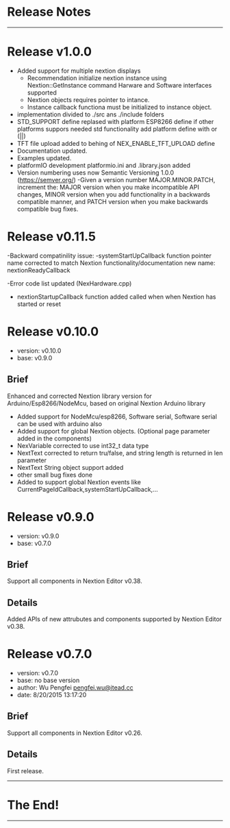# Release Notes

--------------------------------------------------------------------------------
# Release v1.0.0

- Added support for multiple nextion displays
  - Recommendation initialize nextion instance using Nextion::GetInstance command Harware and Software interfaces supported
  - Nextion objects requires pointer to intance.
  - Instance callback functiona must be initialized to instance object.
- implementation divided to ./src ans ./include folders
- STD_SUPPORT define replased with platform ESP8266 define if other platforms suppors needed std functionality add platform define with or (||)
- TFT file upload added to behing of NEX_ENABLE_TFT_UPLOAD define
- Documentation updated.
- Examples updated.
- platformIO development platformio.ini and .library.json added
- Version numbering uses now Semantic Versioning 1.0.0 (https://semver.org/)
  -Given a version number MAJOR.MINOR.PATCH, increment the:
    MAJOR version when you make incompatible API changes,
    MINOR version when you add functionality in a backwards compatible manner, and
    PATCH version when you make backwards compatible bug fixes.

# Release v0.11.5
 -Backward compatinility issue:
     -systemStartUpCallback function pointer name corrected to match Nextion functionality/documentation new name: nextionReadyCallback
     
 -Error code list updated (NexHardware.cpp)
- nextionStartupCallback function added called when when Nextion has started or reset

# Release v0.10.0

  - version: v0.10.0
  - base: v0.9.0
## Brief
Enhanced and corrected Nextion library version for Arduino/Esp8266/NodeMcu, based on original Nextion Arduino library

- Added support for NodeMcu/esp8266, Software serial, Software serial can be used with arduino also
- Added support for global Nextion objects. (Optional page parameter added in the components)
- NexVariable corrected to use int32_t data type
- NextText corrected to return tru/false, and string length is returned in len parameter
- NextText String object support added
- other small bug fixes done
- Added to support global Nextion events like CurrentPageIdCallback,systemStartUpCallback,...

# Release v0.9.0

  - version: v0.9.0
  - base: v0.7.0
  
## Brief

Support all components in Nextion Editor v0.38. 

## Details

Added APIs of new attrubutes and components supported by Nextion Editor v0.38.


# Release v0.7.0

  - version: v0.7.0
  - base: no base version
  - author: Wu Pengfei <pengfei.wu@itead.cc>
  - date: 8/20/2015 13:17:20 

## Brief

Support all components in Nextion Editor v0.26. 

## Details

First release. 


--------------------------------------------------------------------------------

# The End!

--------------------------------------------------------------------------------
